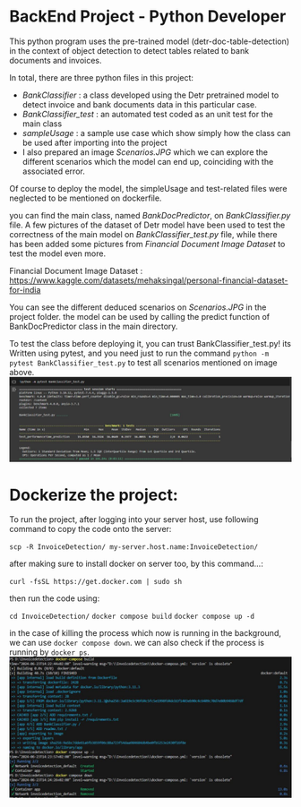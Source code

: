 # BackEnd Project - Python Developer
This python program uses the pre-trained model (detr-doc-table-detection) in the context of object detection to detect tables related to bank documents and invoices.

In total, there are three python files in this project:
- *BankClassifier* : a class developed using the Detr pretrained model to detect invoice and bank documents data in this particular case.
- *BankClassifier_test* : an automated test coded as an unit test for the main class
- *sampleUsage* : a sample use case which show simply how the class can be used after importing into the project
- I also prepared an image *Scenarios.JPG* which we can explore the different scenarios which the model can end up, coinciding with the associated error.

Of course to deploy the model, the simpleUsage and test-related files were neglected to be mentioned on dockerfile.

you can find the main class, named *BankDocPredictor*, on *BankClassifier.py* file. A few pictures of the dataset of Detr model have been used to test the correctness of the main model on *BankClassifier_test.py* file, while there has been added some pictures from *Financial Document Image Dataset* to test the model even more.

Financial Document Image Dataset :
https://www.kaggle.com/datasets/mehaksingal/personal-financial-dataset-for-india

You can see the different deduced scenarios on *Scenarios.JPG* in the project folder.
the model can be used by calling the predict function of BankDocPredictor class in the main directory.

To test the class before deploying it, you can trust BankClassifier_test.py! its Written using pytest, and you need just to run the command `python -m pytest BankClassifier_test.py` to test all scenarios mentioned on image above.
![](Capture.JPG)

# Dockerize the project:

To run the project, after logging into your server host, use following command to copy the code onto the server:

`scp -R InvoiceDetection/ my-server.host.name:InvoiceDetection/`

after making sure to install docker on server too, by this command...:

`curl -fsSL https://get.docker.com | sudo sh`

then run the code using:

`cd InvoiceDetection/`
`docker compose build`
`docker compose up -d`

in the case of killing the process which now is running in the background, we can use `docker compose down`.
we can also check if the process is running by `docker ps`.
![](console.JPG)

